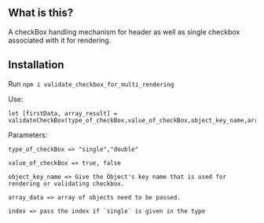 ## What is this?

A checkBox handling mechanism for header as well as single checkbox associated with it for rendering.

## Installation

Run `npm i validate_checkbox_for_multi_rendering`

Use:
````
let [firstData, array_result] = validateCheckBox(type_of_checkBox,value_of_checkBox,object_key_name,array_data,index)
````
Parameters:
````
type_of_checkBox => "single","double"
````
````
value_of_checkBox => true, false
````
````
object_key_name => Give the Object's key name that is used for rendering or validating checkbox.
````
````
array_data => array of objects need to be passed.
````
````
index => pass the index if `single` is given in the type
````